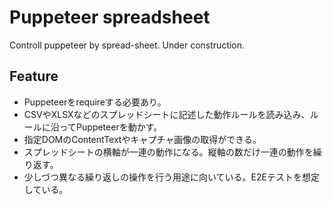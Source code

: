 # Puppeteer spreadsheet
Controll puppeteer by spread-sheet.
Under construction.

## Feature
- Puppeteerをrequireする必要あり。
- CSVやXLSXなどのスプレッドシートに記述した動作ルールを読み込み、ルールに沿ってPuppeteerを動かす。
- 指定DOMのContentTextやキャプチャ画像の取得ができる。
- スプレッドシートの横軸が一連の動作になる。縦軸の数だけ一連の動作を繰り返す。
- 少しづつ異なる繰り返しの操作を行う用途に向いている。E2Eテストを想定している。

